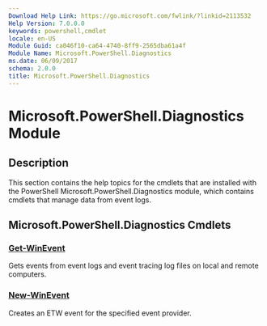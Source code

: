 ```yaml
---
Download Help Link: https://go.microsoft.com/fwlink/?linkid=2113532
Help Version: 7.0.0.0
keywords: powershell,cmdlet
locale: en-US
Module Guid: ca046f10-ca64-4740-8ff9-2565dba61a4f
Module Name: Microsoft.PowerShell.Diagnostics
ms.date: 06/09/2017
schema: 2.0.0
title: Microsoft.PowerShell.Diagnostics
---
```

# Microsoft.PowerShell.Diagnostics Module

## Description

This section contains the help topics for the cmdlets that are installed with the PowerShell
Microsoft.PowerShell.Diagnostics module, which contains cmdlets that manage data from event logs.

## Microsoft.PowerShell.Diagnostics Cmdlets

### [Get-WinEvent](Get-WinEvent.md)
Gets events from event logs and event tracing log files on local and remote computers.

### [New-WinEvent](New-WinEvent.md)
Creates an ETW event for the specified event provider.
